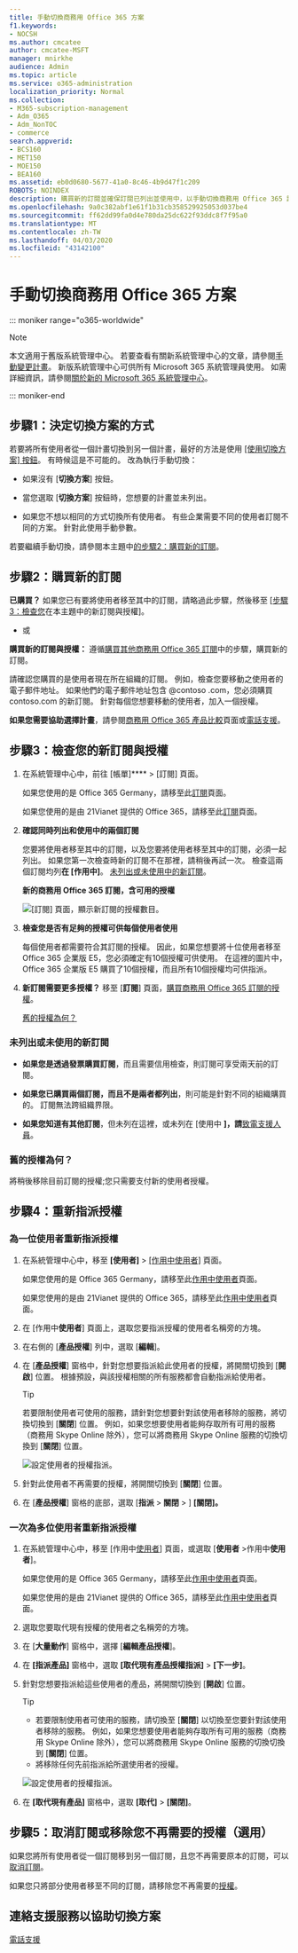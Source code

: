 ```yaml
---
title: 手動切換商務用 Office 365 方案
f1.keywords:
- NOCSH
ms.author: cmcatee
author: cmcatee-MSFT
manager: mnirkhe
audience: Admin
ms.topic: article
ms.service: o365-administration
localization_priority: Normal
ms.collection:
- M365-subscription-management
- Adm_O365
- Adm_NonTOC
- commerce
search.appverid:
- BCS160
- MET150
- MOE150
- BEA160
ms.assetid: eb0d0680-5677-41a0-8c46-4b9d47f1c209
ROBOTS: NOINDEX
description: 購買新的訂閱並確保訂閱已列出並使用中，以手動切換商務用 Office 365 訂閱。
ms.openlocfilehash: 9a0c382abf1e61f1b31cb358529925053d037be4
ms.sourcegitcommit: ff62dd99fa0d4e780da25dc622f93ddc8f7f95a0
ms.translationtype: MT
ms.contentlocale: zh-TW
ms.lasthandoff: 04/03/2020
ms.locfileid: "43142100"
---
```

# <a name="switch-office-365-for-business-plans-manually"></a>手動切換商務用 Office 365 方案

::: moniker range="o365-worldwide"

> [!NOTE]
> 本文適用于舊版系統管理中心。 若要查看有關新系統管理中心的文章，請參閱[手動變更計畫](change-plans-manually.md)。 新版系統管理中心可供所有 Microsoft 365 系統管理員使用。 如需詳細資訊，請參閱[關於新的 Microsoft 365 系統管理中心](../../admin/microsoft-365-admin-center-preview.md)。

::: moniker-end

## <a name="step-1-decide-how-to-switch-plans"></a>步驟1：決定切換方案的方式

若要將所有使用者從一個計畫切換到另一個計畫，最好的方法是使用 [[使用切換方案] 按鈕](switch-to-a-different-plan.md#use-the-switch-plans-button)。 有時候這是不可能的。 改為執行手動切換：
  
- 如果沒有 [**切換方案**] 按鈕。

- 當您選取 [**切換方案**] 按鈕時，您想要的計畫並未列出。

- 如果您不想以相同的方式切換所有使用者。 有些企業需要不同的使用者訂閱不同的方案。 針對此使用手動參數。

若要繼續手動切換，請參閱本主題中[的步驟2：購買新的訂閱](#step-2-buy-a-new-subscription)。
  
## <a name="step-2-buy-a-new-subscription"></a>步驟2：購買新的訂閱

 **已購買？** 如果您已有要將使用者移至其中的訂閱，請略過此步驟，然後移至 [[步驟3：檢查您](#step-3-check-your-new-subscription-and-licenses)在本主題中的新訂閱與授權]。
  
- 或
  
 **購買新的訂閱與授權：** 遵循[購買其他商務用 Office 365 訂閱](../buy-another-subscription.md)中的步驟，購買新的訂閱。
  
請確認您購買的是使用者現在所在組織的訂閱。 例如，檢查您要移動之使用者的電子郵件地址。 如果他們的電子郵件地址包含 @contoso .com，您必須購買 contoso.com 的新訂閱。 針對每個您想要移動的使用者，加入一個授權。
  
 **如果您需要協助選擇計畫**，請參閱[商務用 Office 365 產品比較](https://go.microsoft.com/fwlink/p/?linkid=842056)頁面或[電話支援](../../admin/contact-support-for-business-products.md)。
  
## <a name="step-3-check-your-new-subscription-and-licenses"></a>步驟3：檢查您的新訂閱與授權

1. 在系統管理中心中，前往 [帳單]**** \> [訂閱]<a href="https://go.microsoft.com/fwlink/p/?linkid=842054" target="_blank"></a> 頁面。

    如果您使用的是 Office 365 Germany，請移至此<a href="https://go.microsoft.com/fwlink/p/?linkid=847745" target="_blank">訂閱</a>頁面。

    如果您使用的是由 21Vianet 提供的 Office 365，請移至此<a href="https://go.microsoft.com/fwlink/p/?linkid=850626" target="_blank">訂閱</a>頁面。

2. **確認同時列出和使用中的兩個訂閱**

    您要將使用者移至其中的訂閱，以及您要將使用者移至其中的訂閱，必須一起列出。 如果您第一次檢查時新的訂閱不在那裡，請稍後再試一次。 檢查這兩個訂閱均列**在 [作用中]**。 [未列出或未使用中的新訂閱](#the-new-subscription-isnt-listed-or-isnt-active)。

   **新的商務用 Office 365 訂閱，含可用的授權**

    ![[訂閱] 頁面，顯示新訂閱的授權數目。](../../media/65a73e96-7c95-4daa-b6ec-71a4bf74dda5.png)
  
3. **檢查您是否有足夠的授權可供每個使用者使用**

    每個使用者都需要符合其訂閱的授權。 因此，如果您想要將十位使用者移至 Office 365 企業版 E5，您必須確定有10個授權可供使用。 在這裡的圖片中，Office 365 企業版 E5 購買了10個授權，而且所有10個授權均可供指派。

4. **新訂閱需要更多授權？** 移至 [**訂閱**] 頁面，[購買商務用 Office 365 訂閱的授權](../licenses/buy-licenses.md)。
  
    [舊的授權為何？](#what-about-the-old-licenses)

### <a name="the-new-subscription-isnt-listed-or-isnt-active"></a>未列出或未使用的新訂閱

- **如果您是透過發票購買訂閱**，而且需要信用檢查，則訂閱可享受兩天前的訂閱。

- **如果您已購買兩個訂閱，而且不是兩者都列出**，則可能是針對不同的組織購買的。 訂閱無法跨組織界限。

- **如果您知道有其他訂閱**，但未列在這裡，或未列在 [使用中 **]，請**[致電支援人員](../../admin/contact-support-for-business-products.md)。

### <a name="what-about-the-old-licenses"></a>舊的授權為何？

將稍後移除目前訂閱的授權;您只需要支付新的使用者授權。
  
## <a name="step-4-reassign-licenses"></a>步驟4：重新指派授權

### <a name="reassign-a-license-for-one-user"></a>為一位使用者重新指派授權

1. 在系統管理中心中，移至 **[使用者]** \> <a href="https://go.microsoft.com/fwlink/p/?linkid=834822" target="_blank">[作用中使用者]</a> 頁面。

    如果您使用的是 Office 365 Germany，請移至此<a href="https://go.microsoft.com/fwlink/p/?linkid=847686" target="_blank">作用中使用者</a>頁面。

    如果您使用的是由 21Vianet 提供的 Office 365，請移至此<a href="https://go.microsoft.com/fwlink/p/?linkid=850628" target="_blank">作用中使用者</a>頁面。

2. 在 [作用中**使用者**] 頁面上，選取您要指派授權的使用者名稱旁的方塊。

3. 在右側的 [**產品授權**] 列中，選取 [**編輯**]。

4. 在 [**產品授權**] 窗格中，針對您想要指派給此使用者的授權，將開關切換到 [**開啟**] 位置。 根據預設，與該授權相關的所有服務都會自動指派給使用者。

    > [!TIP]
    > 若要限制使用者可使用的服務，請針對您想要針對該使用者移除的服務，將切換切換到 [**關閉**] 位置。 例如，如果您想要使用者能夠存取所有可用的服務（商務用 Skype Online 除外），您可以將商務用 Skype Online 服務的切換切換到 [**關閉**] 位置。
  
    ![設定使用者的授權指派。](../../media/5e53a979-6b08-4981-bb0b-fa657146334b.png)
  
5. 針對此使用者不再需要的授權，將開關切換到 [**關閉**] 位置。

6. 在 [**產品授權**] 窗格的底部，選取 [**指派** \> **關閉** \> ] **[關閉]。**

### <a name="reassign-licenses-for-multiple-users-at-once"></a>一次為多位使用者重新指派授權

1. 在系統管理中心中，移至 [作用中<a href="https://go.microsoft.com/fwlink/p/?linkid=834822" target="_blank">使用者</a>] 頁面，或選取 [**使用者** \>作用中**使用者**]。

    如果您使用的是 Office 365 Germany，請移至此<a href="https://go.microsoft.com/fwlink/p/?linkid=847686" target="_blank">作用中使用者</a>頁面。

    如果您使用的是由 21Vianet 提供的 Office 365，請移至此<a href="https://go.microsoft.com/fwlink/p/?linkid=850628" target="_blank">作用中使用者</a>頁面。

2. 選取您要取代現有授權的使用者之名稱旁的方塊。

3. 在 [**大量動作**] 窗格中，選擇 [**編輯產品授權**]。

4. 在 **[指派產品]** 窗格中，選取 **[取代現有產品授權指派]** \> **[下一步]**。

5. 針對您想要指派給這些使用者的產品，將開關切換到 [**開啟**] 位置。

    > [!TIP]
    > - 若要限制使用者可使用的服務，請切換至 [**關閉**] 以切換至您要針對該使用者移除的服務。 例如，如果您想要使用者能夠存取所有可用的服務（商務用 Skype Online 除外），您可以將商務用 Skype Online 服務的切換切換到 [**關閉**] 位置。
    > - 將移除任何先前指派給所選使用者的授權。
  
    ![設定使用者的授權指派。](../../media/5e53a979-6b08-4981-bb0b-fa657146334b.png)
  
6. 在 **[取代現有產品]** 窗格中，選取 **[取代]** \> **[關閉]**。

## <a name="step-5-cancel-subscriptions-or-remove-licenses-that-you-no-longer-need-optional"></a>步驟5：取消訂閱或移除您不再需要的授權（選用）

如果您將所有使用者從一個訂閱移到另一個訂閱，且您不再需要原本的訂閱，可以[取消訂閱](cancel-your-subscription.md)。
  
如果您只將部分使用者移至不同的訂閱，請移除您不再需要的[授權](../licenses/remove-licenses-from-subscription.md)。
  
## <a name="call-support-to-help-you-switch-plans"></a>連絡支援服務以協助切換方案

[電話支援](../../admin/contact-support-for-business-products.md)